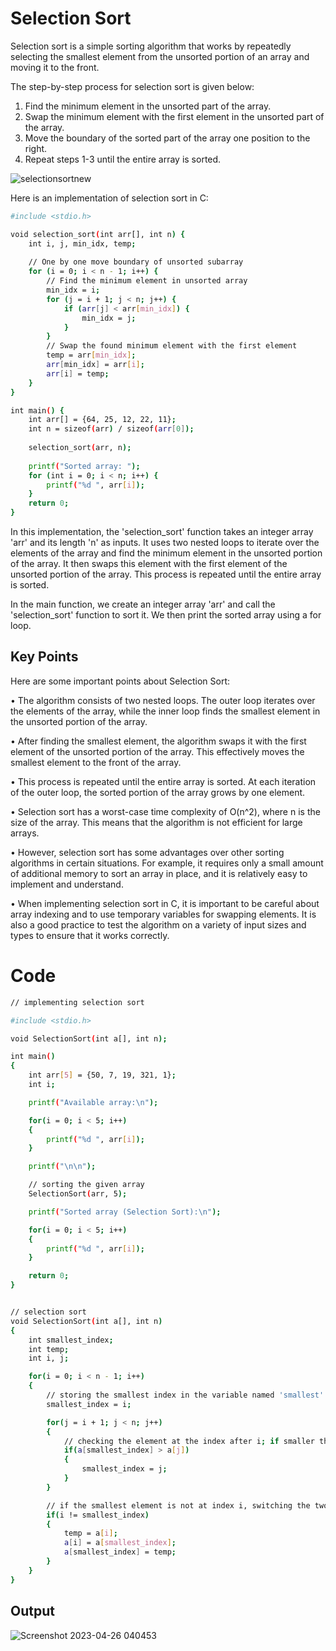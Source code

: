 
# Selection Sort

Selection sort is a simple sorting algorithm that works by repeatedly selecting the smallest element from the unsorted portion of an array and moving it to the front.

The step-by-step process for selection sort is given below:

1. Find the minimum element in the unsorted part of the array.
2. Swap the minimum element with the first element in the unsorted part of the array.
3. Move the boundary of the sorted part of the array one position to the right.
4. Repeat steps 1-3 until the entire array is sorted.

![selectionsortnew](https://user-images.githubusercontent.com/88421625/234419146-a05cc7ad-4951-4a22-95c7-22cec9a3227f.png)


Here is an implementation of selection sort in C:
```bash
#include <stdio.h>

void selection_sort(int arr[], int n) {
    int i, j, min_idx, temp;
    
    // One by one move boundary of unsorted subarray
    for (i = 0; i < n - 1; i++) {
        // Find the minimum element in unsorted array
        min_idx = i;
        for (j = i + 1; j < n; j++) {
            if (arr[j] < arr[min_idx]) {
                min_idx = j;
            }
        }
        // Swap the found minimum element with the first element
        temp = arr[min_idx];
        arr[min_idx] = arr[i];
        arr[i] = temp;
    }
}

int main() {
    int arr[] = {64, 25, 12, 22, 11};
    int n = sizeof(arr) / sizeof(arr[0]);
    
    selection_sort(arr, n);
    
    printf("Sorted array: ");
    for (int i = 0; i < n; i++) {
        printf("%d ", arr[i]);
    }
    return 0;
}
```
In this implementation, the 'selection_sort' function takes an integer array 'arr' and its length 'n' as inputs. It uses two nested loops to iterate over the elements of the array and find the minimum element in the unsorted portion of the array. It then swaps this element with the first element of the unsorted portion of the array. This process is repeated until the entire array is sorted.

In the main function, we create an integer array 'arr' and call the 'selection_sort' function to sort it. We then print the sorted array using a for loop.
## Key Points
Here are some important points about Selection Sort:

•	The algorithm consists of two nested loops. The outer loop iterates over the elements of the array, while the inner loop finds the smallest element in the unsorted portion of the array.

•	After finding the smallest element, the algorithm swaps it with the first element of the unsorted portion of the array. This effectively moves the smallest element to the front of the array.

•	This process is repeated until the entire array is sorted. At each iteration of the outer loop, the sorted portion of the array grows by one element.

•	Selection sort has a worst-case time complexity of O(n^2), where n is the size of the array. This means that the algorithm is not efficient for large arrays.

•	However, selection sort has some advantages over other sorting algorithms in certain situations. For example, it requires only a small amount of additional memory to sort an array in place, and it is relatively easy to implement and understand.

•	When implementing selection sort in C, it is important to be careful about array indexing and to use temporary variables for swapping elements. It is also a good practice to test the algorithm on a variety of input sizes and types to ensure that it works correctly.




# Code

```bash
// implementing selection sort

#include <stdio.h>

void SelectionSort(int a[], int n);

int main()
{
    int arr[5] = {50, 7, 19, 321, 1};
    int i;

    printf("Available array:\n");

    for(i = 0; i < 5; i++)
    {
        printf("%d ", arr[i]);
    }

    printf("\n\n");

    // sorting the given array
    SelectionSort(arr, 5);

    printf("Sorted array (Selection Sort):\n");

    for(i = 0; i < 5; i++)
    {
        printf("%d ", arr[i]);
    }

    return 0;
}


// selection sort
void SelectionSort(int a[], int n)
{
    int smallest_index;
    int temp;
    int i, j;

    for(i = 0; i < n - 1; i++)
    {
        // storing the smallest index in the variable named 'smallest' (assumed to be 1)
        smallest_index = i;

        for(j = i + 1; j < n; j++)
        {
            // checking the element at the index after i; if smaller than smallest then smallest index = index of next element
            if(a[smallest_index] > a[j])
            {
                smallest_index = j;
            }
        }

        // if the smallest element is not at index i, switching the two index values
        if(i != smallest_index)
        {
            temp = a[i];
            a[i] = a[smallest_index];
            a[smallest_index] = temp;
        }
    }
}
```
## Output

![Screenshot 2023-04-26 040453](https://user-images.githubusercontent.com/88421625/234419108-6544bebb-e280-4af0-aa5f-7f69449f9108.png)

